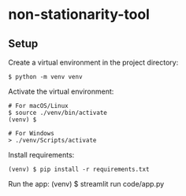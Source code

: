 # non-stationarity-tool

## Setup

Create a virtual environment in the project directory:
```
$ python -m venv venv
```

Activate the virtual environment:
```
# For macOS/Linux
$ source ./venv/bin/activate
(venv) $

# For Windows
> ./venv/Scripts/activate
```

Install requirements:
```
(venv) $ pip install -r requirements.txt
```

Run the app:
(venv) $ streamlit run code/app.py